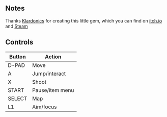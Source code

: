 ## Notes

Thanks [Klardonics](https://klardonics.itch.io) for creating this little gem, which you can find on [itch.io](https://klardonics.itch.io/overbowed) and [Steam](https://store.steampowered.com/app/1776840/Overbowed)


## Controls

| Button | Action          |
| ------ | --------------- |
| D-PAD  | Move            |
| A      | Jump/interact   |
| X      | Shoot           |
| START  | Pause/item menu |
| SELECT | Map             |
| L1     | Aim/focus       |
